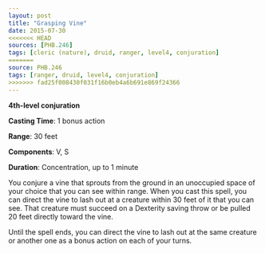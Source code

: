 ```yaml
---
layout: post
title: "Grasping Vine"
date: 2015-07-30
<<<<<<< HEAD
sources: [PHB.246]
tags: [cleric (nature), druid, ranger, level4, conjuration]
=======
source: PHB.246
tags: [ranger, druid, level4, conjuration]
>>>>>>> fad25f008430f031f16b0eb4a6b691e869f24366
---
```


**4th-level conjuration**

**Casting Time**: 1 bonus action

**Range**: 30 feet

**Components**: V, S

**Duration**: Concentration, up to 1 minute

You conjure a vine that sprouts from the ground in an unoccupied space of your choice that you can see within range. When you cast this spell, you can direct the vine to lash out at a creature within 30 feet of it that you can see. That creature must succeed on a Dexterity saving throw or be pulled 20 feet directly toward the vine.

Until the spell ends, you can direct the vine to lash out at the same creature or another one as a bonus action on each of your turns.
